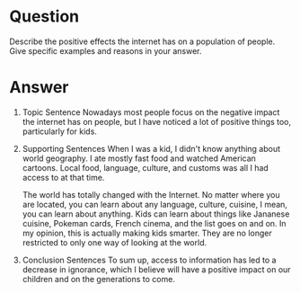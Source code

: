 # Question

Describe the positive effects the internet has on a population of people.
Give specific examples and reasons in your answer.

# Answer

1. Topic Sentence
   Nowadays most people focus on the negative impact the internet has on people, but I have noticed a lot of positive things too, particularly for kids.

2. Supporting Sentences
   When I was a kid, I didn't know anything about world geography.
   I ate mostly fast food and watched American cartoons. Local food, language, culture, and customs was all I had access to at that time.

   The world has totally changed with the Internet.
   No matter where you are located, you can learn about any language, culture, cuisine, I mean, you can learn about anything.
   Kids can learn about things like Jananese cuisine, Pokeman cards, French cinema, and the list goes on and on.
   In my opinion, this is actually making kids smarter. They are no longer restricted to only one way of looking at the world.

3. Conclusion Sentences
   To sum up, access to information has led to a decrease in ignorance, which I believe will have a positive impact on our children and on the generations to come.

